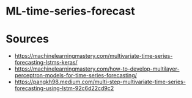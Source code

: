 # ML-time-series-forecast





# Sources 
- https://machinelearningmastery.com/multivariate-time-series-forecasting-lstms-keras/
- https://machinelearningmastery.com/how-to-develop-multilayer-perceptron-models-for-time-series-forecasting/
- https://pangkh98.medium.com/multi-step-multivariate-time-series-forecasting-using-lstm-92c6d22cd9c2
